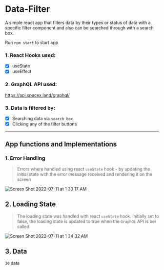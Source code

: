 # Data-Filter
A simple react app that filters data by their types or status of data with a specific filter component and also can be searched through with a search box.

Run `npm start` to start app

### 1. React Hooks used:
- [x] useState
- [x] useEffect

### 2. GraphQL API used:

https://api.spacex.land/graphql/

### 3. Data is filtered by:

- [x] Searching data via `search box`
- [x] Clicking any of the filter buttons 

---
## App functions and Implementations

### 1. Error Handling

> Errors where handled using react `useState` hook - by updating the initial state with the error message received and rendering it on the screen

![Screen Shot 2022-07-11 at 1 33 17 AM](https://user-images.githubusercontent.com/85023604/178175216-c971b345-ee81-448a-98c8-02a74366032a.png)

## 2. Loading State

> The loading state was handled with react `useState` hook. Initially set to false, the loading state is updated to true when the `GraphQL` API is bei called

![Screen Shot 2022-07-11 at 1 34 32 AM](https://user-images.githubusercontent.com/85023604/178176217-c21fba21-ec0b-4ae9-9ddc-31b88e97a325.png)

## 3. Data

`30` data 

